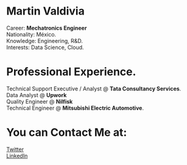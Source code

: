 # Martin Valdivia
Career: **Mechatronics Engineer** <br>
Nationality: México. <br>
Knowledge: Engineering, R&D. <br>
Interests: Data Science, Cloud. <br>

# Professional Experience. 
Technical Support Executive / Analyst @ **Tata Consultancy Services**. <br>
Data Analyst @ **Upwork** <br>
Quality Engineer @ **Nilfisk** <br>
Technical Engineer @ **Mitsubishi Electric Automotive**. <br>

# You can Contact Me at: 
[Twitter](https://twitter.com/valdiviatech) <br>
[LinkedIn](https://www.linkedin.com/in/martin-valdivia/)

